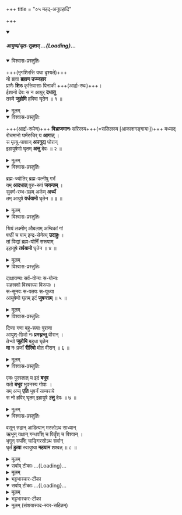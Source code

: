 +++
title = "०५ महद्-अनुग्रहादि"

+++

<div class="js_include" includetitle="false" newlevelforh1="5" unfilled url="/vedAH_yajuH/taittirIyam/sUtram/baudhAyanaH/gRhyam/mantrAdi/AyuShya-ghRta-sUktam__yo_brahmA">
<details open><summary><h5>आयुष्य‌/घृत-सूक्तम् ...{Loading}...</h5></summary>
<details open><summary>विश्वास-प्रस्तुतिः</summary>

+++(मृगशिरसि यथा दृश्यते)+++  
यो ब्रह्मा **ब्रह्मण उज्जहार**  
प्राणैः **शिरः** कृत्तिवासाः पिनाकी +++(आर्द्रा-स्थः)+++।  
ईशानो देवः स न आयुर् **दधातु**  
तस्मै **जुहोमि** हविषा घृतेन ॥ १ ॥
</details>
<details><summary>मूलम्</summary>

+++(मृगशिरसि यथा दृश्यते)+++  
यो ब्रह्मा **ब्रह्मण उज्जहार**  
प्राणैः **शिरः** कृत्तिवासाः पिनाकी +++(आर्द्रा-स्थः)+++।  
ईशानो देवः स न आयुर् **दधातु**  
तस्मै **जुहोमि** हविषा घृतेन ॥ १ ॥
</details>
<details open><summary>विश्वास-प्रस्तुतिः</summary>

+++(आर्द्रा-रूपेण)+++ **विभ्राजमानः** सरिरस्य+++(=सलिलस्य [आकाशगङ्गायाः])+++ मध्याद्  
रोचमानो घर्मरुचिर् य **आगात्** ।  
स मृत्यु-पाशान् **अपनुद्य** घोरान्  
इहायुषेणो घृतम् **अत्तु** देवः ॥ २ ॥
</details>
<details><summary>मूलम्</summary>

+++(आर्द्रा-रूपेण)+++ **विभ्राजमानः** सरिरस्य+++(=सलिलस्य [आकाशगङ्गायाः])+++ मध्याद्  
रोचमानो घर्मरुचिर् य **आगात्** ।  
स मृत्यु-पाशान् **अपनुद्य** घोरान्  
इहायुषेणो घृतम् **अत्तु** देवः ॥ २ ॥
</details>
<details open><summary>विश्वास-प्रस्तुतिः</summary>

ब्रह्म-ज्योतिर् ब्रह्म-पत्नीषु गर्भं  
यम् **आदधात्** पुरु-रूपं **जयन्तम्** ।  
सुवर्ण-रम्भ-ग्रहम् अर्कम् **अर्च्यं**  
तम् आयुषे **वर्धयामो** घृतेन ॥ ३ ॥
</details>
<details><summary>मूलम्</summary>

ब्रह्म ज्योतिर् ब्रह्म-पत्नीषु गर्भं  
यम् **आदधात्** पुरु-रूपं जयन्तम् ।  
सुवर्ण-रम्भ-ग्रहम् अर्कम् **अर्च्यं**  
तमायुषे वर्धयामो घृतेन ॥ ३ ॥

</details>
<details open><summary>विश्वास-प्रस्तुतिः</summary>

श्रियं लक्ष्मीम् औबलाम् अम्बिकां गां  
षष्ठीं च याम् इन्द्र-सेनेत्य् **उदाहुः** ।  
तां विद्यां ब्रह्म-योनिँ सरूपाम्  
इहायुषे **तर्पयामो** घृतेन ॥ ४ ॥
</details>
<details><summary>मूलम्</summary>

श्रियं लक्ष्मी-मौबला-मम्बिकां गां षष्ठीं च यामिन्द्रसेनेत्युदाहुः ।  
तां विद्यां ब्रह्मयोनिग्ं सरूपामिहायुषे तर्पयामो घृतेन ॥ ४ ॥
</details>
<details open><summary>विश्वास-प्रस्तुतिः</summary>

दाक्षायण्यः सर्व-योन्यः स-योन्यः  
सहस्रशो विश्वरूपा विरूपाः ।  
स-सूनवः स-पतयः स-यूथ्या  
आयुषेणो घृतम् इदं **जुषन्ताम्** ॥ ५ ॥
</details>
<details><summary>मूलम्</summary>

दाक्षायण्यः सर्वयोन्यः सयोन्यः सहस्रशो विश्वरूपा विरूपाः ।  
ससूनवः सपतयः सयूथ्या आयुषेणो घृतमिदं जुषन्ताम् ॥ ५ ॥
</details>
<details open><summary>विश्वास-प्रस्तुतिः</summary>

दिव्या गणा बहु-रूपाः पुराणा  
आयुश्-छिदो नः **प्रमथ्नन्तु** वीरान् ।  
तेभ्यो **जुहोमि** बहुधा घृतेन  
**मा** नः प्रजाँ **रीरिषो** मोत वीरान् ॥ ६ ॥
</details>
<details><summary>मूलम्</summary>

दिव्या गणा बहुरूपाः पुराणा आयुश्छिदो नः प्रमथ्नन्तु वीरान् ।  
तेभ्यो जुहोमि बहुधा घृतेन मा नः प्रजाग्ं रीरिषो मोत वीरान् ॥ ६ ॥
</details>
<details open><summary>विश्वास-प्रस्तुतिः</summary>

एकः पुरस्तात् य इदं **बभूव**  
यतो **बभूव** भुवनस्य गोपाः ।  
यम् अप्य् **एति** भुवनँ साम्पराये  
स नो हविर् घृतम् इहायुषे **ऽत्तु** देवः ॥ ७ ॥
</details>
<details><summary>मूलम्</summary>

एकः पुरस्तात् य इदं बभूव यतो बभूव भुवनस्य गोपाः ।  
यमप्येति भुवनग्ं सा᳚म्पराये स नो हविर्घृत-मिहायुषे᳚त्तु देवः ॥ ७ ॥
</details>
<details open><summary>विश्वास-प्रस्तुतिः</summary>

वसून् रुद्रान् आदित्यान् मरुतोऽथ साध्यान्  
ऋभून् यक्षान् गन्धर्वाँश् च पितॄँश् च विश्वान् ।  
भृगून् सर्पाँश् चाङ्गिरसोऽथ सर्वान्  
घृतँ **हुत्वा** स्वायुष्या **महयाम** शश्वत् ॥ ८ ॥
</details>
<details><summary>मूलम्</summary>

वसून् रुद्रा-नादित्यान् मरुतोऽथ साध्यान् ऋभून् यक्षान् गन्धर्वाग्श्च  
पितॄग्श्च विश्वान् ।  
भृगून् सर्पाग्श्चाङ्गिरसोऽथ सर्वान् घृतग्ं हुत्वा स्वायुष्या महयाम  
शश्वत् ॥ ८ ॥

</details>
<div class="js_include" newlevelforh1="4" title="सर्वाष् टीकाः" unfilled="" url="/vedAH_yajuH/taittirIyam/sArasvata-vibhAgaH/saMhitA/Rk/sarvASh_TIkAH/3/1/10_pravRttahomAdimantrAbhidhAnam/35_viShNo_tvan.md">
<details open><summary><h9>सर्वाष् टीकाः ...{Loading}...</h9></summary>
<details><summary>मूलम्</summary>

विष्णो॒ त्वन्नो॒ अन्त॑म॒श्शर्म॑ यच्छ सहन्त्य ।   
प्र ते॒ धारा॑ मधु॒श्चुत॒ उथ्स॑न्दुह्रते॒ अख्षि॑तम्॥
</details>
<details><summary>भट्टभास्कर-टीका</summary>

मन्त्रार्थस्तु - हे **विष्णो** यज्ञात्मन् सोम **त्वं नः** अस्माकं **अन्तिमः** अन्तिकतमः प्रत्यासन्नतमः । 'तमेतादेश्च' इति कलोपः । सः त्वमस्मभ्यं **शर्म** सुखं **यच्छ** देहि । हे **सहन्त्य** परेषामभिभवितः महाप्रभाव । सहतेरौणादिको झच् । सहन्ताः सोढारः, ततस्स्वार्थिको यः । सहन्त्य ते तव धाराः रसप्रवाहाः मधुश्चुतः मधुरं रसं क्षरन्त्यः **उत्सं** कूपभूतं **अक्षितं** अनुपक्षीणं सोमरसं प्रदुह्रते प्रकर्षेण दुहताम् । तेन यच्छुष्यति तदाप्यायितं भवति । दुहेश्छान्दसे लेटि 'बहुलं छन्दसि' इति रुडागमः ॥
</details>
</details>
</div>
<div class="js_include" newlevelforh1="4" title="सर्वाष् टीकाः" unfilled="" url="/vedAH_yajuH/taittirIyam/sArasvata-vibhAgaH/saMhitA/Rk/sarvASh_TIkAH/3/1/10_pravRttahomAdimantrAbhidhAnam/35_viShNo_tvan.md">
<details open><summary><h9>सर्वाष् टीकाः ...{Loading}...</h9></summary>
<details><summary>मूलम्</summary>

विष्णो॒ त्वन्नो॒ अन्त॑म॒श्शर्म॑ यच्छ सहन्त्य ।   
प्र ते॒ धारा॑ मधु॒श्चुत॒ उथ्स॑न्दुह्रते॒ अख्षि॑तम्॥
</details>
<details><summary>भट्टभास्कर-टीका</summary>

मन्त्रार्थस्तु - हे **विष्णो** यज्ञात्मन् सोम **त्वं नः** अस्माकं **अन्तिमः** अन्तिकतमः प्रत्यासन्नतमः । 'तमेतादेश्च' इति कलोपः । सः त्वमस्मभ्यं **शर्म** सुखं **यच्छ** देहि । हे **सहन्त्य** परेषामभिभवितः महाप्रभाव । सहतेरौणादिको झच् । सहन्ताः सोढारः, ततस्स्वार्थिको यः । सहन्त्य ते तव धाराः रसप्रवाहाः मधुश्चुतः मधुरं रसं क्षरन्त्यः **उत्सं** कूपभूतं **अक्षितं** अनुपक्षीणं सोमरसं प्रदुह्रते प्रकर्षेण दुहताम् । तेन यच्छुष्यति तदाप्यायितं भवति । दुहेश्छान्दसे लेटि 'बहुलं छन्दसि' इति रुडागमः ॥
</details>
</details>
</div>
<details><summary>मूलम् (संशयास्पद-स्वर-सहितम्)</summary>

यो ब्रह्मा ब्रह्मण उ॑ज्जहा॒र प्रा॒णैः शि॒रः कृत्तिवासाः᳚ पिना॒की ।  
ईशानो देवः स न आयु॑र्दधा॒तु॒ तस्मै जुहोमि हविषा॑ घृते॒न ॥ १ ॥  
  
विभ्राजमानः सरिर॑स्य म॒ध्या॒-द्रो॒च॒मा॒नो घर्मरुचि॑र्य आ॒गात् ।  
स मृत्युपाशानपनु॑द्य घो॒रा॒नि॒हा॒यु॒षे॒णो घृतम॑त्तु दे॒वः ॥ २ ॥  
  
ब्रह्मज्योति-र्ब्रह्म-पत्नी॑षु ग॒र्भं॒ य॒मा॒द॒धात् पुरुरूपं॑ जय॒न्तम् ।  
सुवर्णरम्भग्रह-म॑र्कम॒र्च्यं॒ त॒मा॒यु॒षे वर्धयामो॑ घृते॒न ॥ ३ ॥  
  
श्रियं लक्ष्मी-मौबला-मम्बिकां॒ गां॒ ष॒ष्ठीं च या॒मिन्द्रसेने᳚त्युदा॒हुः ।  
तां विद्यां ब्रह्मयोनिग्ं॑ सरू॒पा॒मि॒हा॒यु॒षे तर्पयामो॑ घृते॒न ॥ ४ ॥  
  
दाक्षायण्यः सर्वयोन्यः॑ स यो॒न्यः॒ स॒ह॒स्र॒शो विश्वरूपा॑ विरू॒पाः ।  
ससूनवः सपतयः॑ सयू॒थ्या॒ आ॒यु॒षे॒णो घृतमिदं॑ जुष॒न्ताम् ॥ ५ ॥  
  
दिव्या गणा बहुरूपाः᳚ पुरा॒णा॒ आयुश्छिदो नः प्रमथ्न॑न्तु वी॒रान् ।  
तेभ्यो जुहोमि बहुधा॑ घृते॒न॒ मा॒ नः॒ प्र॒जाग्ं रीरिषो मो॑त वी॒रान् ॥ ६ ॥  
  
ए॒कः॒ पु॒र॒स्तात् य इदं॑ बभू॒व॒ यतो बभूव भुवन॑स्य गो॒पाः ।  
यमप्येति भुवनग्ं सा᳚म्परा॒ये॒ स नो हविर्घृत-मिहायुषे᳚त्तु दे॒वः ॥ ७ ॥  
  
व॒सू॒न् रुद्रा॑-नादि॒त्यान् मरुतो॑ऽथ सा॒ध्या॒न् ऋ॑भून् य॒क्षा॒न् गन्धर्वाग्श्च  
पितॄग्श्च वि॒श्वान् ।  
भृगून् सर्पाग्श्चाङ्गिरसो॑ऽथ स॒र्वा॒न् घृ॒त॒ग्ं हु॒त्वा स्वायुष्या महया॑म  
श॒श्वत् ॥ ८ ॥  
  
विष्णो॒ त्वं नो॒ अन्त॑म॒श्शर्म॑यच्छ सहन्त्य । प्रते॒धारा॑ मधु॒श्चुत॒  
उथ्सं॑ दुह्रते॒ अक्षि॑तम् ॥  
  
॥ ॐ शान्तिः॒ शान्तिः॒ शान्तिः॑ ॥  

</details>
</details>
</div>